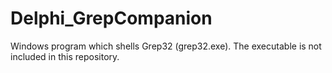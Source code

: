 # Delphi_GrepCompanion
Windows program which shells Grep32 (grep32.exe). The executable is not included in this repository.

